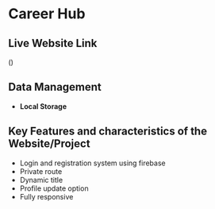 # Career Hub

## Live Website Link
()

## Data Management

- **Local Storage**

## Key Features and characteristics of the Website/Project
 - Login and registration system using firebase
 - Private route
 - Dynamic title
 - Profile update option
 - Fully responsive
